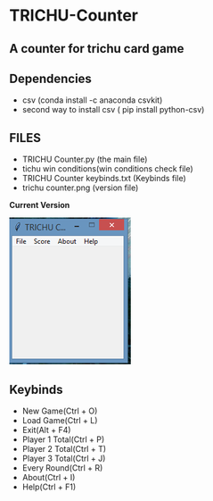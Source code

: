 # TRICHU-Counter

## A counter for trichu card game

## Dependencies

 <ul>
  <li> csv (conda install -c anaconda csvkit) </li>
  <li> second way to install csv ( pip install python-csv) </li>
</ul>

## FILES 
<ul>
 <li> TRICHU Counter.py (the main file) </li>
 <li> tichu win conditions(win conditions check file) </li>
 <li> TRICHU Counter keybinds.txt (Keybinds file) </li>
 <li> trichu counter.png (version file) </li>
</ul>

**Current Version**

<p><img src ="trichu counter.png" title = "Trichu Counter Version"/> </p>


## Keybinds 
<ul>
 <li>New Game(Ctrl + O)</li>
 <li>Load Game(Ctrl + L) </li>
 <li>Exit(Alt + F4)</li>
 <li>Player 1 Total(Ctrl + P)</li>
 <li>Player 2 Total(Ctrl + T)</li>
 <li>Player 3 Total(Ctrl + J)</li>
 <li>Every Round(Ctrl + R)</li>
 <li>About(Ctrl + I)</li>
 <li>Help(Ctrl + F1)</li>
</ul>
